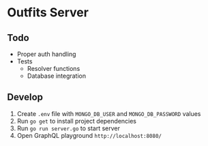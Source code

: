 # Outfits Server

## Todo

- Proper auth handling
- Tests
  - Resolver functions
  - Database integration

## Develop

1. Create `.env` file with `MONGO_DB_USER` and `MONGO_DB_PASSWORD` values
2. Run `go get` to install project dependencies
3. Run `go run server.go` to start server
4. Open GraphQL playground `http://localhost:8080/`

